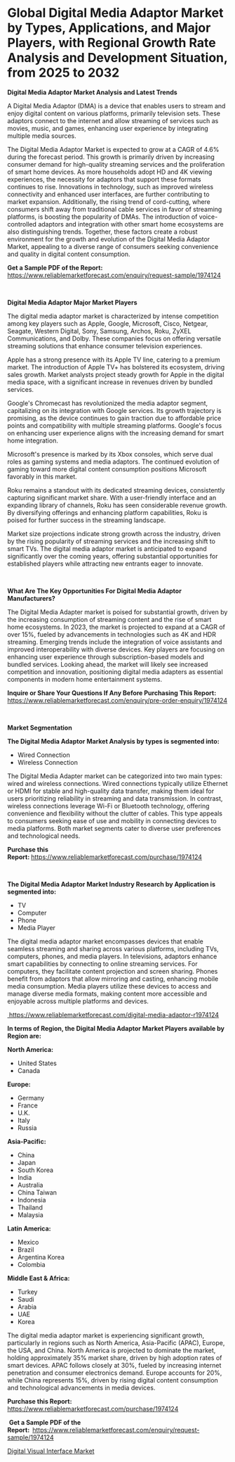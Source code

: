<p><h1>Global Digital Media Adaptor Market by Types, Applications, and Major Players, with Regional Growth Rate Analysis and Development Situation, from 2025 to 2032</h1></p><p><strong>Digital Media Adaptor Market Analysis and Latest Trends</strong></p>
<p><p>A Digital Media Adaptor (DMA) is a device that enables users to stream and enjoy digital content on various platforms, primarily television sets. These adaptors connect to the internet and allow streaming of services such as movies, music, and games, enhancing user experience by integrating multiple media sources.</p><p>The Digital Media Adaptor Market is expected to grow at a CAGR of 4.6% during the forecast period. This growth is primarily driven by increasing consumer demand for high-quality streaming services and the proliferation of smart home devices. As more households adopt HD and 4K viewing experiences, the necessity for adaptors that support these formats continues to rise. Innovations in technology, such as improved wireless connectivity and enhanced user interfaces, are further contributing to market expansion. Additionally, the rising trend of cord-cutting, where consumers shift away from traditional cable services in favor of streaming platforms, is boosting the popularity of DMAs. The introduction of voice-controlled adaptors and integration with other smart home ecosystems are also distinguishing trends. Together, these factors create a robust environment for the growth and evolution of the Digital Media Adaptor Market, appealing to a diverse range of consumers seeking convenience and quality in digital content consumption.</p></p>
<p><strong>Get a Sample PDF of the Report:&nbsp;</strong> <a href="https://www.reliablemarketforecast.com/enquiry/request-sample/1974124?utm_campaign=2317&utm_medium=2&utm_source=Github&utm_content=ia&utm_term=10022025&utm_id=digital-media-adaptor">https://www.reliablemarketforecast.com/enquiry/request-sample/1974124</a></p>
<p>&nbsp;</p>
<p><strong>Digital Media Adaptor Major Market Players</strong></p>
<p><p>The digital media adaptor market is characterized by intense competition among key players such as Apple, Google, Microsoft, Cisco, Netgear, Seagate, Western Digital, Sony, Samsung, Archos, Roku, ZyXEL Communications, and Dolby. These companies focus on offering versatile streaming solutions that enhance consumer television experiences.</p><p>Apple has a strong presence with its Apple TV line, catering to a premium market. The introduction of Apple TV+ has bolstered its ecosystem, driving sales growth. Market analysts project steady growth for Apple in the digital media space, with a significant increase in revenues driven by bundled services.</p><p>Google's Chromecast has revolutionized the media adaptor segment, capitalizing on its integration with Google services. Its growth trajectory is promising, as the device continues to gain traction due to affordable price points and compatibility with multiple streaming platforms. Google's focus on enhancing user experience aligns with the increasing demand for smart home integration.</p><p>Microsoft's presence is marked by its Xbox consoles, which serve dual roles as gaming systems and media adaptors. The continued evolution of gaming toward more digital content consumption positions Microsoft favorably in this market. </p><p>Roku remains a standout with its dedicated streaming devices, consistently capturing significant market share. With a user-friendly interface and an expanding library of channels, Roku has seen considerable revenue growth. By diversifying offerings and enhancing platform capabilities, Roku is poised for further success in the streaming landscape.</p><p>Market size projections indicate strong growth across the industry, driven by the rising popularity of streaming services and the increasing shift to smart TVs. The digital media adaptor market is anticipated to expand significantly over the coming years, offering substantial opportunities for established players while attracting new entrants eager to innovate.</p></p>
<p>&nbsp;</p>
<p><strong>What Are The Key Opportunities For Digital Media Adaptor Manufacturers?</strong></p>
<p><p>The Digital Media Adapter market is poised for substantial growth, driven by the increasing consumption of streaming content and the rise of smart home ecosystems. In 2023, the market is projected to expand at a CAGR of over 15%, fueled by advancements in technologies such as 4K and HDR streaming. Emerging trends include the integration of voice assistants and improved interoperability with diverse devices. Key players are focusing on enhancing user experience through subscription-based models and bundled services. Looking ahead, the market will likely see increased competition and innovation, positioning digital media adapters as essential components in modern home entertainment systems.</p></p>
<p><strong>Inquire or Share Your Questions If Any Before Purchasing This Report:</strong> <a href="https://www.reliablemarketforecast.com/enquiry/pre-order-enquiry/1974124?utm_campaign=2317&utm_medium=2&utm_source=Github&utm_content=ia&utm_term=10022025&utm_id=digital-media-adaptor">https://www.reliablemarketforecast.com/enquiry/pre-order-enquiry/1974124</a></p>
<p>&nbsp;</p>
<p><strong>Market Segmentation</strong></p>
<p><strong>The Digital Media Adaptor Market Analysis by types is segmented into:</strong></p>
<p><ul><li>Wired Connection</li><li>Wireless Connection</li></ul></p>
<p><p>The Digital Media Adapter market can be categorized into two main types: wired and wireless connections. Wired connections typically utilize Ethernet or HDMI for stable and high-quality data transfer, making them ideal for users prioritizing reliability in streaming and data transmission. In contrast, wireless connections leverage Wi-Fi or Bluetooth technology, offering convenience and flexibility without the clutter of cables. This type appeals to consumers seeking ease of use and mobility in connecting devices to media platforms. Both market segments cater to diverse user preferences and technological needs.</p></p>
<p><strong>Purchase this Report:&nbsp;</strong><a href="https://www.reliablemarketforecast.com/purchase/1974124?utm_campaign=2317&utm_medium=2&utm_source=Github&utm_content=ia&utm_term=10022025&utm_id=digital-media-adaptor">https://www.reliablemarketforecast.com/purchase/1974124</a></p>
<p>&nbsp;</p>
<p><strong>The Digital Media Adaptor Market Industry Research by Application is segmented into:</strong></p>
<p><ul><li>TV</li><li>Computer</li><li>Phone</li><li>Media Player</li></ul></p>
<p><p>The digital media adaptor market encompasses devices that enable seamless streaming and sharing across various platforms, including TVs, computers, phones, and media players. In televisions, adaptors enhance smart capabilities by connecting to online streaming services. For computers, they facilitate content projection and screen sharing. Phones benefit from adaptors that allow mirroring and casting, enhancing mobile media consumption. Media players utilize these devices to access and manage diverse media formats, making content more accessible and enjoyable across multiple platforms and devices.</p></p>
<p><a href="https://www.reliablemarketforecast.com/digital-media-adaptor-r1974124?utm_campaign=2317&utm_medium=2&utm_source=Github&utm_content=ia&utm_term=10022025&utm_id=digital-media-adaptor">&nbsp;https://www.reliablemarketforecast.com/digital-media-adaptor-r1974124</a></p>
<p><strong>In terms of Region, the Digital Media Adaptor Market Players available by Region are:</strong></p>
<p>
    <p> <strong> North America: </strong>
        <ul>
            <li>United States</li>
            <li>Canada</li>
        </ul>
        </p> 
    <p> <strong> Europe: </strong>
        <ul>
            <li>Germany</li>
            <li>France</li>
            <li>U.K.</li>
            <li>Italy</li>
            <li>Russia</li>
        </ul>
        </p> 
    <p> <strong> Asia-Pacific: </strong>
        <ul>
            <li>China</li>
            <li>Japan</li>
            <li>South Korea</li>
            <li>India</li>
            <li>Australia</li>
            <li>China Taiwan</li>
            <li>Indonesia</li>
            <li>Thailand</li>
            <li>Malaysia</li>
        </ul>
        </p> 
    <p> <strong> Latin America: </strong>
        <ul>
            <li>Mexico</li>
            <li>Brazil</li>
            <li>Argentina Korea</li>
            <li>Colombia</li>
        </ul>
        </p> 
    <p> <strong> Middle East & Africa: </strong>
        <ul>
            <li>Turkey</li>
            <li>Saudi</li>
            <li>Arabia</li>
            <li>UAE</li>
            <li>Korea</li>
        </ul>
    </p>
    </p>
<p><p>The digital media adaptor market is experiencing significant growth, particularly in regions such as North America, Asia-Pacific (APAC), Europe, the USA, and China. North America is projected to dominate the market, holding approximately 35% market share, driven by high adoption rates of smart devices. APAC follows closely at 30%, fueled by increasing internet penetration and consumer electronics demand. Europe accounts for 20%, while China represents 15%, driven by rising digital content consumption and technological advancements in media devices.</p></p>
<p><strong>Purchase this Report: </strong><a href="https://www.reliablemarketforecast.com/purchase/1974124?utm_campaign=2317&utm_medium=2&utm_source=Github&utm_content=ia&utm_term=10022025&utm_id=digital-media-adaptor">https://www.reliablemarketforecast.com/purchase/1974124</a></p>
<p>&nbsp;<strong>Get a Sample PDF of the Report:&nbsp;&nbsp;</strong><a href="https://www.reliablemarketforecast.com/enquiry/request-sample/1974124?utm_campaign=2317&utm_medium=2&utm_source=Github&utm_content=ia&utm_term=10022025&utm_id=digital-media-adaptor">https://www.reliablemarketforecast.com/enquiry/request-sample/1974124</a></p>
<p><strong></strong></p>
<p><p><a href="https://github.com/antonioc6hal/Market-Research-Report-List-1/blob/main/digital-visual-interface-market.md?utm_campaign=2317&utm_medium=2&utm_source=Github&utm_content=ia&utm_term=10022025&utm_id=digital-media-adaptor">Digital Visual Interface Market</a></p></p>